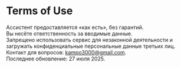 # Terms of Use
Ассистент предоставляется «как есть», без гарантий.  
Вы несёте ответственность за вводимые данные.  
Запрещено использовать сервис для незаконной деятельности и загружать конфиденциальные персональные данные третьих лиц.  
Контакт для вопросов: kampo3000@gmail.com.  
Последнее обновление: 27 июля 2025.